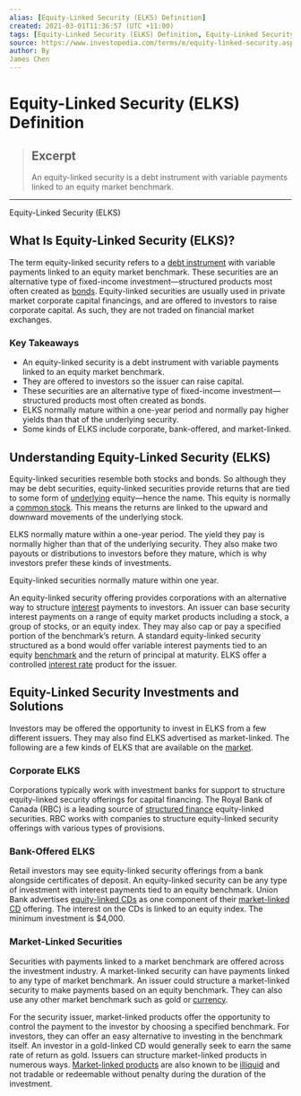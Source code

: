 ```yaml
---
alias: [Equity-Linked Security (ELKS) Definition]
created: 2021-03-01T11:36:57 (UTC +11:00)
tags: [Equity-Linked Security (ELKS) Definition, Equity-Linked Security (ELKS)]
source: https://www.investopedia.com/terms/e/equity-linked-security.asp
author: By
James Chen
---
```


# Equity-Linked Security (ELKS) Definition

> ## Excerpt
> An equity-linked security is a debt instrument with variable payments linked to an equity market benchmark.

---

Equity-Linked Security (ELKS)
## What Is Equity-Linked Security (ELKS)?

The term equity-linked security refers to a [debt instrument](https://www.investopedia.com/terms/d/debtinstrument.asp) with variable payments linked to an equity market benchmark. These securities are an alternative type of fixed-income investment—structured products most often created as [bonds](https://www.investopedia.com/terms/b/bond.asp). Equity-linked securities are usually used in private market corporate capital financings, and are offered to investors to raise corporate capital. As such, they are not traded on financial market exchanges.

### Key Takeaways

-   An equity-linked security is a debt instrument with variable payments linked to an equity market benchmark.
-   They are offered to investors so the issuer can raise capital.
-   These securities are an alternative type of fixed-income investment—structured products most often created as bonds.
-   ELKS normally mature within a one-year period and normally pay higher yields than that of the underlying security.
-   Some kinds of ELKS include corporate, bank-offered, and market-linked.

## Understanding Equity-Linked Security (ELKS)

Equity-linked securities resemble both stocks and bonds. So although they may be debt securities, equity-linked securities provide returns that are tied to some form of [underlying](https://www.investopedia.com/terms/u/underlying.asp) equity—hence the name. This equity is normally a [common stock](https://www.investopedia.com/terms/c/commonstock.asp). This means the returns are linked to the upward and downward movements of the underlying stock.

ELKS normally mature within a one-year period. The yield they pay is normally higher than that of the underlying security. They also make two payouts or distributions to investors before they mature, which is why investors prefer these kinds of investments.

Equity-linked securities normally mature within one year.

An equity-linked security offering provides corporations with an alternative way to structure [interest](https://www.investopedia.com/terms/i/interest.asp) payments to investors. An issuer can base security interest payments on a range of equity market products including a stock, a group of stocks, or an equity index. They may also cap or pay a specified portion of the benchmark’s return. A standard equity-linked security structured as a bond would offer variable interest payments tied to an equity [benchmark](https://www.investopedia.com/terms/b/benchmark.asp) and the return of principal at maturity. ELKS offer a controlled [interest rate](https://www.investopedia.com/terms/i/interestrate.asp) product for the issuer.

## Equity-Linked Security Investments and Solutions

Investors may be offered the opportunity to invest in ELKS from a few different issuers. They may also find ELKS advertised as market-linked. The following are a few kinds of ELKS that are available on the [market](https://www.investopedia.com/terms/m/market.asp).

### Corporate ELKS

Corporations typically work with investment banks for support to structure equity-linked security offerings for capital financing. The Royal Bank of Canada (RBC) is a leading source of [structured finance](https://www.investopedia.com/terms/s/structuredfinance.asp) equity-linked securities. RBC works with companies to structure equity-linked security offerings with various types of provisions.

### Bank-Offered ELKS

Retail investors may see equity-linked security offerings from a bank alongside certificates of deposit. An equity-linked security can be any type of investment with interest payments tied to an equity benchmark. Union Bank advertises [equity-linked CDs](https://www.unionbank.com/private-bank/risk-management/market-linked-cds/index.jsp) as one component of their [market-linked CD](https://www.investopedia.com/terms/i/indexedcd.asp) offering. The interest on the CDs is linked to an equity index. The minimum investment is $4,000.

### Market-Linked Securities

Securities with payments linked to a market benchmark are offered across the investment industry. A market-linked security can have payments linked to any type of market benchmark. An issuer could structure a market-linked security to make payments based on an equity benchmark. They can also use any other market benchmark such as gold or [currency](https://www.investopedia.com/terms/c/currency.asp).

For the security issuer, market-linked products offer the opportunity to control the payment to the investor by choosing a specified benchmark. For investors, they can offer an easy alternative to investing in the benchmark itself. An investor in a gold-linked CD would generally seek to earn the same rate of return as gold. Issuers can structure market-linked products in numerous ways. [Market-linked products](https://www.investopedia.com/articles/investing/092316/6-reasons-beware-marketlinked-cds.asp) are also known to be [illiquid](https://www.investopedia.com/terms/i/illiquid.asp) and not tradable or redeemable without penalty during the duration of the investment.
